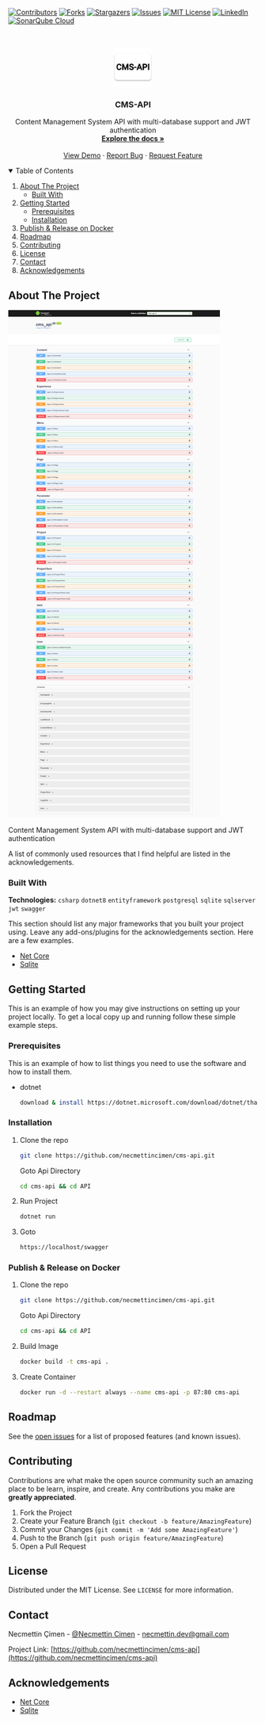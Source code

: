 [![Contributors][contributors-shield]][contributors-url]
[![Forks][forks-shield]][forks-url]
[![Stargazers][stars-shield]][stars-url]
[![Issues][issues-shield]][issues-url]
[![MIT License][license-shield]][license-url]
[![LinkedIn][linkedin-shield]][linkedin-url]
[![SonarQube Cloud](https://sonarcloud.io/images/project_badges/sonarcloud-highlight.svg)](https://sonarcloud.io/summary/new_code?id=NecmettinCimen_cms-api)

<!-- PROJECT LOGO -->
<br />
<p align="center">
  <a href="https://github.com/necmettincimen/cms-api">
    <img src="./API/logo.png" alt="Logo" width="80" height="80">
  </a>

  <h3 align="center">CMS-API</h3>

  <p align="center">
    Content Management System API with multi-database support and JWT authentication
    <br />
    <a href="https://github.com/necmettincimen/cms-api"><strong>Explore the docs »</strong></a>
    <br />
    <br />
    <a href="https://cms-api.necmettincimen.xyz/index.html">View Demo</a>
    ·
    <a href="https://github.com/necmettincimen/cms-api/issues">Report Bug</a>
    ·
    <a href="https://github.com/necmettincimen/cms-api/issues">Request Feature</a>
  </p>
</p>



<!-- TABLE OF CONTENTS -->
<details open="open">
  <summary>Table of Contents</summary>
  <ol>
    <li>
      <a href="#about-the-project">About The Project</a>
      <ul>
        <li><a href="#built-with">Built With</a></li>
      </ul>
    </li>
    <li>
      <a href="#getting-started">Getting Started</a>
      <ul>
        <li><a href="#prerequisites">Prerequisites</a></li>
        <li><a href="#installation">Installation</a></li>
      </ul>
    </li>
    <li><a href="#publish">Publish & Release on Docker</a></li>
    <li><a href="#roadmap">Roadmap</a></li>
    <li><a href="#contributing">Contributing</a></li>
    <li><a href="#license">License</a></li>
    <li><a href="#contact">Contact</a></li>
    <li><a href="#acknowledgements">Acknowledgements</a></li>
  </ol>
</details>



<!-- ABOUT THE PROJECT -->
## About The Project

<img src="swagger_content.png" alt="cms-api Screen Shot" >

Content Management System API with multi-database support and JWT authentication

A list of commonly used resources that I find helpful are listed in the acknowledgements.

### Built With

**Technologies:** `csharp` `dotnet8` `entityframework` `postgresql` `sqlite` `sqlserver` `jwt` `swagger`

This section should list any major frameworks that you built your project using. Leave any add-ons/plugins for the acknowledgements section. Here are a few examples.
* [Net Core](https://github.com/dotnet/core)
* [Sqlite](https://www.sqlite.org/index.html)


<!-- GETTING STARTED -->
## Getting Started

This is an example of how you may give instructions on setting up your project locally.
To get a local copy up and running follow these simple example steps.

### Prerequisites

This is an example of how to list things you need to use the software and how to install them.
* dotnet
  ```sh
  download & install https://dotnet.microsoft.com/download/dotnet/thank-you/sdk-5.0.101-windows-x64-installer
  ```

### Installation

1. Clone the repo
   ```sh
   git clone https://github.com/necmettincimen/cms-api.git
   ```
   Goto Api Directory
   ```sh
   cd cms-api && cd API
   ```
2. Run Project
   ```sh
   dotnet run
   ```
3. Goto
   ```HTML
   https://localhost/swagger
   ```

### Publish & Release on Docker

1. Clone the repo
   ```sh
   git clone https://github.com/necmettincimen/cms-api.git
   ```
   Goto Api Directory
   ```sh
   cd cms-api && cd API
   ```
2. Build Image
   ```sh
   docker build -t cms-api .
   ```
3. Create Container 
   ```sh
   docker run -d --restart always --name cms-api -p 87:80 cms-api
   ```



<!-- ROADMAP -->
## Roadmap

See the [open issues](https://github.com/necmettincimen/cms-api/issues) for a list of proposed features (and known issues).



<!-- CONTRIBUTING -->
## Contributing

Contributions are what make the open source community such an amazing place to be learn, inspire, and create. Any contributions you make are **greatly appreciated**.

1. Fork the Project
2. Create your Feature Branch (`git checkout -b feature/AmazingFeature`)
3. Commit your Changes (`git commit -m 'Add some AmazingFeature'`)
4. Push to the Branch (`git push origin feature/AmazingFeature`)
5. Open a Pull Request



<!-- LICENSE -->
## License

Distributed under the MIT License. See `LICENSE` for more information.



<!-- CONTACT -->
## Contact

Necmettin Çimen - [@Necmettin Cimen](https://necmettincimen.github.io) - [necmettin.dev@gmail.com](mailto:necmettin.dev@gmail.com)

Project Link: [https://github.com/necmettincimen/cms-api](https://github.com/necmettincimen/cms-api)



<!-- ACKNOWLEDGEMENTS -->
## Acknowledgements
* [Net Core](https://en.wikipedia.org/wiki/.NET_Core)
* [Sqlite](https://en.wikipedia.org/wiki/SQLite)





<!-- MARKDOWN LINKS & IMAGES -->
<!-- https://www.markdownguide.org/basic-syntax/#reference-style-links -->
[contributors-shield]: https://img.shields.io/github/contributors/necmettincimen/cms-api.svg?style=for-the-badge
[contributors-url]: https://github.com/necmettincimen/cms-api/graphs/contributors
[forks-shield]: https://img.shields.io/github/forks/necmettincimen/cms-api.svg?style=for-the-badge
[forks-url]: https://github.com/necmettincimen/cms-api/network/members
[stars-shield]: https://img.shields.io/github/stars/necmettincimen/cms-api.svg?style=for-the-badge
[stars-url]: https://github.com/necmettincimen/cms-api/stargazers
[issues-shield]: https://img.shields.io/github/issues/necmettincimen/cms-api.svg?style=for-the-badge
[issues-url]: https://github.com/necmettincimen/cms-api/issues
[license-shield]: https://img.shields.io/github/license/necmettincimen/cms-api.svg?style=for-the-badge
[license-url]: https://github.com/necmettincimen/cms-api/blob/master/LICENSE.txt
[linkedin-shield]: https://img.shields.io/badge/-LinkedIn-black.svg?style=for-the-badge&logo=linkedin&colorB=555
[linkedin-url]: https://linkedin.com/in/necmettincimen
[product-screenshot]: images/screenshot.png
